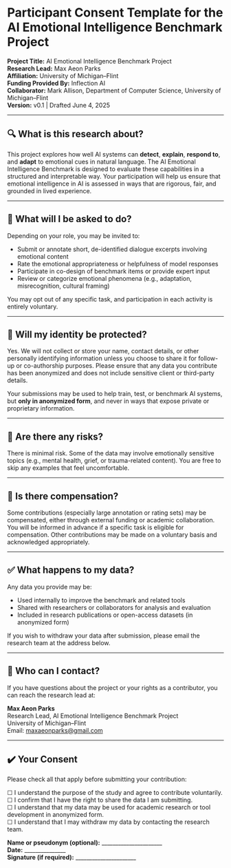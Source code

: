 
# Participant Consent Template for the AI Emotional Intelligence Benchmark Project

**Project Title:** AI Emotional Intelligence Benchmark Project  
**Research Lead:** Max Aeon Parks  
**Affiliation:** University of Michigan–Flint  
**Funding Provided By:** Inflection AI  
**Collaborator:** Mark Allison, Department of Computer Science, University of Michigan–Flint  
**Version:** v0.1 | Drafted June 4, 2025

---

## 🔍 What is this research about?

This project explores how well AI systems can **detect**, **explain**, **respond to**, and **adapt** to emotional cues in natural language. The AI Emotional Intelligence Benchmark is designed to evaluate these capabilities in a structured and interpretable way. Your participation will help us ensure that emotional intelligence in AI is assessed in ways that are rigorous, fair, and grounded in lived experience.

---

## 🙋 What will I be asked to do?

Depending on your role, you may be invited to:

- Submit or annotate short, de-identified dialogue excerpts involving emotional content  
- Rate the emotional appropriateness or helpfulness of model responses  
- Participate in co-design of benchmark items or provide expert input  
- Review or categorize emotional phenomena (e.g., adaptation, misrecognition, cultural framing)

You may opt out of any specific task, and participation in each activity is entirely voluntary.

---

## 🔐 Will my identity be protected?

Yes. We will not collect or store your name, contact details, or other personally identifying information unless you choose to share it for follow-up or co-authorship purposes. Please ensure that any data you contribute has been anonymized and does not include sensitive client or third-party details.

Your submissions may be used to help train, test, or benchmark AI systems, but **only in anonymized form**, and never in ways that expose private or proprietary information.

---

## 🧠 Are there any risks?

There is minimal risk. Some of the data may involve emotionally sensitive topics (e.g., mental health, grief, or trauma-related content). You are free to skip any examples that feel uncomfortable.

---

## 🎁 Is there compensation?

Some contributions (especially large annotation or rating sets) may be compensated, either through external funding or academic collaboration. You will be informed in advance if a specific task is eligible for compensation. Other contributions may be made on a voluntary basis and acknowledged appropriately.

---

## ✅ What happens to my data?

Any data you provide may be:

- Used internally to improve the benchmark and related tools  
- Shared with researchers or collaborators for analysis and evaluation  
- Included in research publications or open-access datasets (in anonymized form)

If you wish to withdraw your data after submission, please email the research team at the address below.

---

## 📧 Who can I contact?

If you have questions about the project or your rights as a contributor, you can reach the research lead at:

**Max Aeon Parks**  
Research Lead, AI Emotional Intelligence Benchmark Project  
University of Michigan–Flint  
Email: [maxaeonparks@gmail.com](mailto:maxaeonparks@gmail.com)

---

## ✔️ Your Consent

Please check all that apply before submitting your contribution:

☐ I understand the purpose of the study and agree to contribute voluntarily.  
☐ I confirm that I have the right to share the data I am submitting.  
☐ I understand that my data may be used for academic research or tool development in anonymized form.  
☐ I understand that I may withdraw my data by contacting the research team.

**Name or pseudonym (optional):** ______________________  
**Date:** _______________  
**Signature (if required):** ______________________
